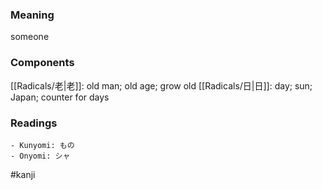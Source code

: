 ### Meaning

someone

### Components

[[Radicals/老|老]]: old man; old age; grow old [[Radicals/日|日]]: day; sun; Japan; counter for days

### Readings

```
- Kunyomi: もの
- Onyomi: シャ
```

#kanji